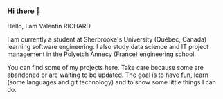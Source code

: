 ### Hi there 👋

Hello, I am Valentin RICHARD

I am currently a student at Sherbrooke's University (Québec, Canada) learning software engineering. I also study data science and IT project management in the Polyetch Annecy (France) engineering school. 

You can find some of my projects here. Take care because some are abandoned or are waiting to be updated. The goal is to have fun, learn (some languages and git technology) and to show some little things I can do.



<!--
**Onyx39/Onyx39** is a ✨ _special_ ✨ repository because its `README.md` (this file) appears on your GitHub profile.

Here are some ideas to get you started:

- 🔭 I’m currently working on ...
- 🌱 I’m currently learning ...
- 👯 I’m looking to collaborate on ...
- 🤔 I’m looking for help with ...
- 💬 Ask me about ...
- 📫 How to reach me: ...
- 😄 Pronouns: ...
- ⚡ Fun fact: ...
-->
